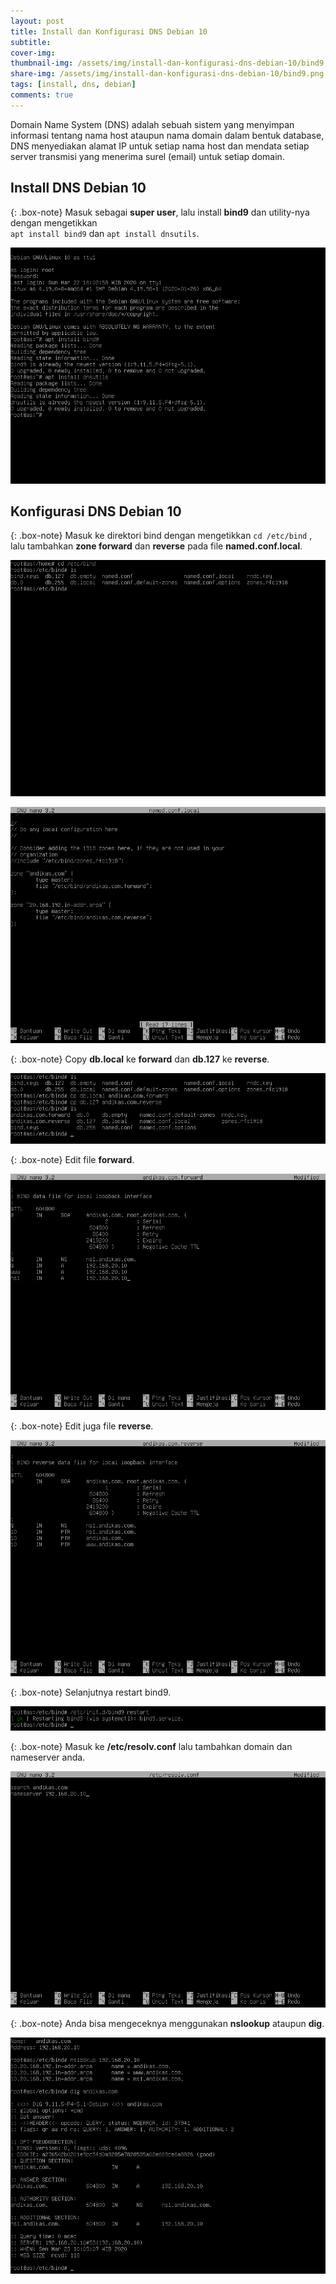 ```yaml
---
layout: post
title: Install dan Konfigurasi DNS Debian 10
subtitle: 
cover-img: 
thumbnail-img: /assets/img/install-dan-konfigurasi-dns-debian-10/bind9.png
share-img: /assets/img/install-dan-konfigurasi-dns-debian-10/bind9.png
tags: [install, dns, debian]
comments: true
---
```


Domain Name System (DNS) adalah sebuah sistem yang menyimpan informasi tentang nama host ataupun nama domain dalam bentuk database, DNS menyediakan alamat IP untuk setiap nama host dan mendata setiap server transmisi yang menerima surel (email) untuk setiap domain.  

## Install DNS Debian 10

{: .box-note}
Masuk sebagai **super user**, lalu install **bind9** dan utility-nya dengan mengetikkan  
`apt install bind9` dan `apt install dnsutils`.

![dns-debian-1](/assets/img/install-dan-konfigurasi-dns-debian-10/dns-debian-1.png)

## Konfigurasi DNS Debian 10

{: .box-note}
Masuk ke direktori bind dengan mengetikkan `cd /etc/bind` , lalu tambahkan **zone forward** dan **reverse** pada file **named.conf.local**.

![dns-debian-2](/assets/img/install-dan-konfigurasi-dns-debian-10/dns-debian-2.png)

![dns-debian-3](/assets/img/install-dan-konfigurasi-dns-debian-10/dns-debian-3.png)

{: .box-note}
Copy **db.local** ke **forward** dan **db.127** ke **reverse**.

![dns-debian-4](/assets/img/install-dan-konfigurasi-dns-debian-10/dns-debian-4.png)

{: .box-note}
Edit file **forward**.

![dns-debian-5](/assets/img/install-dan-konfigurasi-dns-debian-10/dns-debian-5.png)

{: .box-note}
Edit juga file **reverse**.

![dns-debian-6](/assets/img/install-dan-konfigurasi-dns-debian-10/dns-debian-6.png)

{: .box-note}
Selanjutnya restart bind9.

![dns-debian-7](/assets/img/install-dan-konfigurasi-dns-debian-10/dns-debian-7.png)

{: .box-note}
Masuk ke **/etc/resolv.conf** lalu tambahkan domain dan nameserver anda.

![dns-debian-8](/assets/img/install-dan-konfigurasi-dns-debian-10/dns-debian-8.png)

{: .box-note}
Anda bisa mengeceknya menggunakan **nslookup** ataupun **dig**.

![dns-debian-9](/assets/img/install-dan-konfigurasi-dns-debian-10/dns-debian-9.png)
